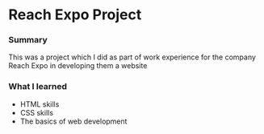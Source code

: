 # Reach Expo Project

### Summary
This was a project which I did as part of work experience for the company Reach Expo in developing them a website

### What I learned
- HTML skills
- CSS skills
- The basics of web development
